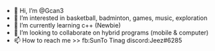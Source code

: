 - 👋 Hi, I’m @Gcan3
- 👀 I’m interested in basketball, badminton, games, music, exploration
- 🌱 I’m currently learning c++ (Newbie)
- 💞️ I’m looking to collaborate on hybrid programs (mobile & computer)
- 📫 How to reach me >> fb:SunTo Tinag discord:Jeez#6285

<!---
Gcan3/Gcan3 is a ✨ special ✨ repository because its `README.md` (this file) appears on your GitHub profile.
You can click the Preview link to take a look at your changes.
--->
